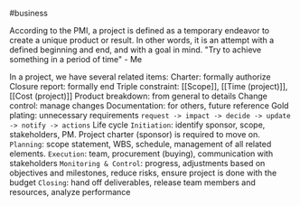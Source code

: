#business

According to the PMI, a project is defined as a temporary endeavor to create a unique product or result. In other words, it is an attempt with a defined beginning and end, and with a goal in mind.
	"Try to achieve something in a period of time" - Me

In a project, we have several related items:
	Charter: formally authorize
	Closure report: formally end
	Triple constraint: [[Scope]], [[Time (project)]], [[Cost (project)]]
	Product breakdown: from general to details
	Change control: manage changes
		Documentation: for others, future reference
		Gold plating: unnecessary requirements
		`request -> impact -> decide -> update -> notify -> actions`
	Life cycle
		`Initiation`: identify sponsor, scope, stakeholders, PM. Project charter (sponsor) is required to move on.
		`Planning`: scope statement, WBS, schedule, management of all related elements.
		`Execution`: team, procurement (buying), communication with stakeholders
		`Monitoring & Control`: progress, adjustments based on objectives and milestones, reduce risks, ensure project is done with the budget
		`Closing`: hand off deliverables, release team members and resources, analyze performance